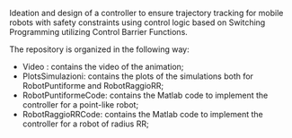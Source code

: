 Ideation and design of a controller to ensure trajectory tracking for mobile robots with safety constraints using control logic based on Switching Programming utilizing Control Barrier Functions.

The repository is organized in the following way:
- Video : contains the video of the animation;
- PlotsSimulazioni: contains the plots of the simulations both for RobotPuntiforme and RobotRaggioRR;
- RobotPuntiformeCode: contains the Matlab code to implement the controller for a point-like robot;
- RobotRaggioRRCode: contains the Matlab code to implement the controller for a robot of radius RR;
